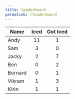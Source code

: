 ```yaml
---
title: leaderboard
permalink: /leaderboard
---
```


| Name          | Iced          | Got Iced   |
| ------------- |:-------------:|:----------:|
| Andy          | 11            | 1          |
| Sam           | 3             | 0          |
| Jacky         | 2             | 7          |
| Ben           | 0             | 2          |
| Bernard       | 0             | 1          |
| Vikram        | 1             | 3          |
| Kirin         | 1             | 1          |
